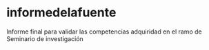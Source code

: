 # informedelafuente
 Informe final para validar las competencias adquiridad en el ramo de Seminario de investigación 
